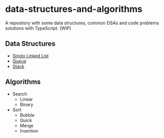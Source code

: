 # data-structures-and-algorithms

A repository with some data structures, common DSAs and code problems solutions with TypeScript. (WIP)

## Data Structures

- [Singly Linked List](/src/ds/SLL/)
- [Queue](/src/ds/Queue/)
- [Stack](/src/ds/Stack/)

## Algorithms

- Search
  - Linear
  - Binary
- Sort
  - Bubble
  - Quick
  - Merge
  - Insertion

